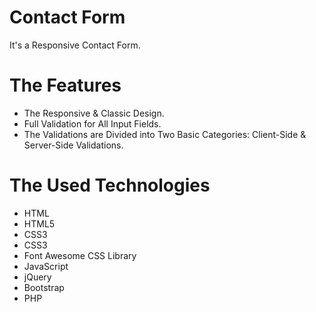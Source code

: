 # Contact Form
It's a Responsive Contact Form.

# The Features
* The Responsive & Classic Design.
* Full Validation for All Input Fields.
* The Validations are Divided into Two Basic Categories: Client-Side & Server-Side Validations.

# The Used Technologies
* HTML
* HTML5
* CSS3
* CSS3
* Font Awesome CSS Library
* JavaScript
* jQuery
* Bootstrap
* PHP
